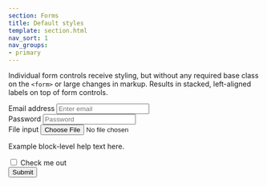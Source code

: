 ```yaml
---
section: Forms
title: Default styles
template: section.html
nav_sort: 1
nav_groups:
- primary
---
```


Individual form controls receive styling, but without any required base class on the <code>&lt;form&gt;</code> or large changes in markup. Results in stacked, left-aligned labels on top of form controls.

<div class="guide-example">
  <form role="form">
    <div class="form-group">
      <label for="exampleInputEmail">Email address</label>
      <input type="email" id="exampleInputEmail" placeholder="Enter email">
    </div>
    <div class="form-group">
      <label for="exampleInputPassword">Password</label>
      <input type="password" id="exampleInputPassword" placeholder="Password">
    </div>
    <div class="form-group">
      <label for="exampleInputFile">File input</label>
      <input type="file" id="exampleInputFile">
      <p class="help-text">Example block-level help text here.</p>
    </div>
    <div class="form-group checkbox">
      <label><input type="checkbox"> Check me out</label>
    </div>
    <div class="form-group">
      <button type="submit" class="btn">Submit</button>
    </div>
  </form>
</div>
